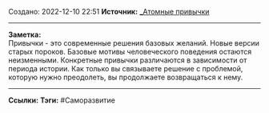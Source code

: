 Создано: 2022-12-10 22:51
**Источник:** [_Атомные привычки](_Атомные%20привычки.md)
***
**Заметка:**  
Привычки - это современные решения базовых желаний. Новые версии старых пороков. Базовые мотивы человеческого поведения остаются неизменными. Конкретные привычки различаются в зависимости от периода истории. Как только вы связываете решение с проблемой, которую нужно преодолеть, вы продолжаете возвращаться к нему.
***
**Ссылки:** 
**Тэги:** #Саморазвитие 

